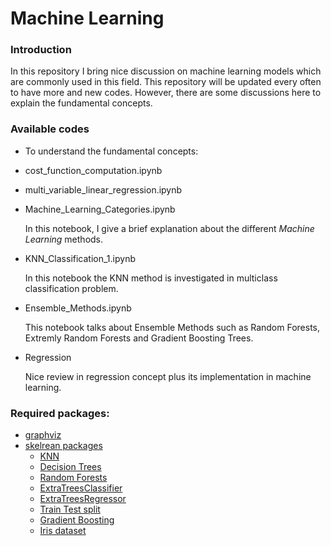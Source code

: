 # Machine Learning

### Introduction
In this repository I bring nice discussion on machine learning models which are commonly used in this field. This repository will be updated every often to have more and new codes. However, there are some discussions here to explain the fundamental concepts.

### Available codes
- To understand the fundamental concepts:
* cost_function_computation.ipynb
* multi_variable_linear_regression.ipynb

* Machine_Learning_Categories.ipynb

  In this notebook, I give a brief explanation about the different *Machine Learning* methods.
  
* KNN_Classification_1.ipynb

  In this notebook the KNN method is investigated in multiclass classification problem.

* Ensemble_Methods.ipynb

  This notebook talks about Ensemble Methods such as Random Forests, Extremly Random Forests and Gradient Boosting Trees.
  
 * Regression
 
   Nice review in regression concept plus its implementation in machine learning. 
  
### Required packages:
* [graphviz](https://pypi.org/project/graphviz/)
* [skelrean packages](https://scikit-learn.org/stable/index.html)
  * [KNN](https://scikit-learn.org/stable/modules/generated/sklearn.neighbors.KNeighborsClassifier.html)
  * [Decision Trees](https://scikit-learn.org/stable/modules/tree.html)
  * [Random Forests](https://scikit-learn.org/stable/modules/generated/sklearn.ensemble.RandomForestClassifier.html)
  * [ExtraTreesClassifier](https://scikit-learn.org/stable/modules/generated/sklearn.ensemble.ExtraTreesClassifier.html#sklearn.ensemble.ExtraTreesClassifier) 
  * [ExtraTreesRegressor](https://scikit-learn.org/stable/modules/generated/sklearn.ensemble.ExtraTreesRegressor.html#sklearn.ensemble.ExtraTreesRegressor)
  * [Train Test split](https://scikit-learn.org/stable/modules/generated/sklearn.model_selection.train_test_split.html)
  * [Gradient Boosting](https://scikit-learn.org/stable/modules/ensemble.html#gradient-boosting)
  * [Iris dataset](https://scikit-learn.org/stable/modules/generated/sklearn.datasets.load_iris.html)
